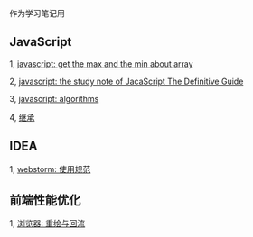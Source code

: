 作为学习笔记用

## JavaScript

1, [javascript: get the max and the min about array](https://github.com/Dragonet-D/Blog/issues/1)

2, [javascript: the study note of JacaScript The Definitive Guide](https://github.com/Dragonet-D/Blog/issues/2)

3, [javascript: algorithms](https://github.com/Dragonet-D/Blog/issues/3)

4, [继承](https://github.com/Dragonet-D/Blog/issues/4)

## IDEA

1, [webstorm: 使用规范](https://github.com/Dragonet-D/Blog/issues/5)

## 前端性能优化

1, [浏览器: 重绘与回流](https://github.com/Dragonet-D/Blog/issues/6)
